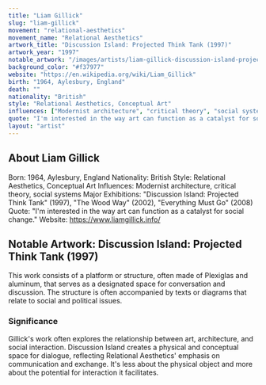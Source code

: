 ```yaml
---
title: "Liam Gillick"
slug: "liam-gillick"
movement: "relational-aesthetics"
movement_name: "Relational Aesthetics"
artwork_title: "Discussion Island: Projected Think Tank (1997)"
artwork_year: "1997"
notable_artwork: "/images/artists/liam-gillick-discussion-island-projected-think-tank.jpg"
background_color: "#f37977"
website: "https://en.wikipedia.org/wiki/Liam_Gillick"
birth: "1964, Aylesbury, England"
death: ""
nationality: "British"
style: "Relational Aesthetics, Conceptual Art"
influences: ["Modernist architecture", "critical theory", "social systems"]
quote: "I'm interested in the way art can function as a catalyst for social change."
layout: "artist"
---
```


## About Liam Gillick

Born: 1964, Aylesbury, England Nationality: British Style: Relational Aesthetics, Conceptual Art Influences: Modernist architecture, critical theory, social systems Major Exhibitions: "Discussion Island: Projected Think Tank" (1997), "The Wood Way" (2002), "Everything Must Go" (2008) Quote: "I'm interested in the way art can function as a catalyst for social change." Website: https://www.liamgillick.info/

## Notable Artwork: Discussion Island: Projected Think Tank (1997)

This work consists of a platform or structure, often made of Plexiglas and aluminum, that serves as a designated space for conversation and discussion. The structure is often accompanied by texts or diagrams that relate to social and political issues.

### Significance

Gillick's work often explores the relationship between art, architecture, and social interaction. Discussion Island creates a physical and conceptual space for dialogue, reflecting Relational Aesthetics' emphasis on communication and exchange. It's less about the physical object and more about the potential for interaction it facilitates.
